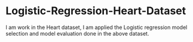 # Logistic-Regression-Heart-Dataset
I am work in the Heart dataset, I am applied the Logistic regression model selection and model evaluation done in the above dataset.
